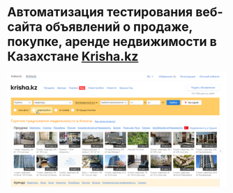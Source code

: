 # Автоматизация тестирования  веб-сайта объявлений о продаже, покупке, аренде недвижимости в Казахстане [Krisha.kz](https://krisha.kz/)

![main_page.png](resources%2Fimg%2Fmain_page.png)